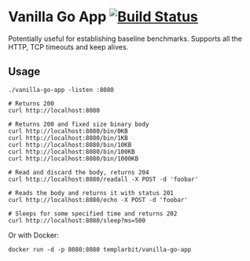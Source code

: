 # Vanilla Go App [![Build Status](https://travis-ci.org/templarbit/vanilla-go-app.svg?branch=master)](https://travis-ci.org/templarbit/vanilla-go-app)

Potentially useful for establishing baseline benchmarks.
Supports all the HTTP, TCP timeouts and keep alives.

## Usage

```
./vanilla-go-app -listen :8080

# Returns 200
curl http://localhost:8080

# Returns 200 and fixed size binary body
curl http://localhost:8080/bin/0KB
curl http://localhost:8080/bin/1KB
curl http://localhost:8080/bin/10KB
curl http://localhost:8080/bin/100KB
curl http://localhost:8080/bin/1000KB

# Read and discard the body, returns 204
curl http://localhost:8080/readall -X POST -d 'foobar'

# Reads the body and returns it with status 201
curl http://localhost:8080/echo -X POST -d 'foobar'

# Sleeps for some specified time and returns 202
curl http://localhost:8080/sleep?ms=500 
```

Or with Docker:

```
docker run -d -p 8080:8080 templarbit/vanilla-go-app 
```
